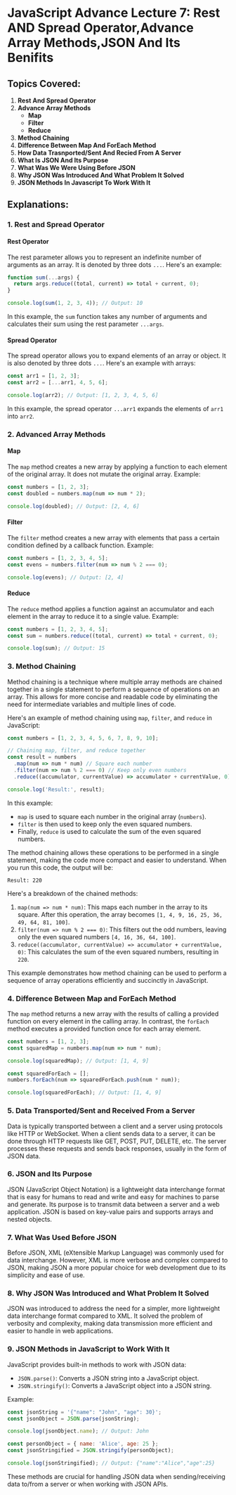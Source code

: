 # JavaScript Advance Lecture 7: Rest AND Spread Operator,Advance Array Methods,JSON And Its Benifits

## Topics Covered:

1. **Rest And Spread Operator**
2. **Advance Array Methods**
    - **Map**
    - **Filter**
    - **Reduce**
3. **Method Chaining**
4. **Difference Between Map And ForEach Method**
5. **How Data Trasnported/Sent And Recied From A Server**
6. **What Is JSON And Its Purpose**
7. **What Was We Were Using Before JSON**
8. **Why JSON Was Introduced And What Problem It Solved**
9. **JSON Methods In Javascript To Work With It**

## Explanations:

### 1. Rest and Spread Operator

#### Rest Operator
The rest parameter allows you to represent an indefinite number of arguments as an array. It is denoted by three dots `...`. Here's an example:

```javascript
function sum(...args) {
  return args.reduce((total, current) => total + current, 0);
}

console.log(sum(1, 2, 3, 4)); // Output: 10
```

In this example, the `sum` function takes any number of arguments and calculates their sum using the rest parameter `...args`.

#### Spread Operator
The spread operator allows you to expand elements of an array or object. It is also denoted by three dots `...`. Here's an example with arrays:

```javascript
const arr1 = [1, 2, 3];
const arr2 = [...arr1, 4, 5, 6];

console.log(arr2); // Output: [1, 2, 3, 4, 5, 6]
```

In this example, the spread operator `...arr1` expands the elements of `arr1` into `arr2`.

### 2. Advanced Array Methods

#### Map
The `map` method creates a new array by applying a function to each element of the original array. It does not mutate the original array. Example:

```javascript
const numbers = [1, 2, 3];
const doubled = numbers.map(num => num * 2);

console.log(doubled); // Output: [2, 4, 6]
```

#### Filter
The `filter` method creates a new array with elements that pass a certain condition defined by a callback function. Example:

```javascript
const numbers = [1, 2, 3, 4, 5];
const evens = numbers.filter(num => num % 2 === 0);

console.log(evens); // Output: [2, 4]
```

#### Reduce
The `reduce` method applies a function against an accumulator and each element in the array to reduce it to a single value. Example:

```javascript
const numbers = [1, 2, 3, 4, 5];
const sum = numbers.reduce((total, current) => total + current, 0);

console.log(sum); // Output: 15
```

### 3. Method Chaining

Method chaining is a technique where multiple array methods are chained together in a single statement to perform a sequence of operations on an array. This allows for more concise and readable code by eliminating the need for intermediate variables and multiple lines of code.

Here's an example of method chaining using `map`, `filter`, and `reduce` in JavaScript:

```javascript
const numbers = [1, 2, 3, 4, 5, 6, 7, 8, 9, 10];

// Chaining map, filter, and reduce together
const result = numbers
  .map(num => num * num) // Square each number
  .filter(num => num % 2 === 0) // Keep only even numbers
  .reduce((accumulator, currentValue) => accumulator + currentValue, 0); // Calculate sum

console.log('Result:', result);
```

In this example:

- `map` is used to square each number in the original array (`numbers`).
- `filter` is then used to keep only the even squared numbers.
- Finally, `reduce` is used to calculate the sum of the even squared numbers.

The method chaining allows these operations to be performed in a single statement, making the code more compact and easier to understand. When you run this code, the output will be:

```
Result: 220
```

Here's a breakdown of the chained methods:

1. `map(num => num * num)`: This maps each number in the array to its square. After this operation, the array becomes `[1, 4, 9, 16, 25, 36, 49, 64, 81, 100]`.
2. `filter(num => num % 2 === 0)`: This filters out the odd numbers, leaving only the even squared numbers `[4, 16, 36, 64, 100]`.
3. `reduce((accumulator, currentValue) => accumulator + currentValue, 0)`: This calculates the sum of the even squared numbers, resulting in `220`.

This example demonstrates how method chaining can be used to perform a sequence of array operations efficiently and succinctly in JavaScript.

### 4. Difference Between Map and ForEach Method

The `map` method returns a new array with the results of calling a provided function on every element in the calling array. In contrast, the `forEach` method executes a provided function once for each array element.

```javascript
const numbers = [1, 2, 3];
const squaredMap = numbers.map(num => num * num);

console.log(squaredMap); // Output: [1, 4, 9]

const squaredForEach = [];
numbers.forEach(num => squaredForEach.push(num * num));

console.log(squaredForEach); // Output: [1, 4, 9]
```

### 5. Data Transported/Sent and Received From a Server

Data is typically transported between a client and a server using protocols like HTTP or WebSocket. When a client sends data to a server, it can be done through HTTP requests like GET, POST, PUT, DELETE, etc. The server processes these requests and sends back responses, usually in the form of JSON data.

### 6. JSON and Its Purpose

JSON (JavaScript Object Notation) is a lightweight data interchange format that is easy for humans to read and write and easy for machines to parse and generate. Its purpose is to transmit data between a server and a web application. JSON is based on key-value pairs and supports arrays and nested objects.

### 7. What Was Used Before JSON

Before JSON, XML (eXtensible Markup Language) was commonly used for data interchange. However, XML is more verbose and complex compared to JSON, making JSON a more popular choice for web development due to its simplicity and ease of use.

### 8. Why JSON Was Introduced and What Problem It Solved

JSON was introduced to address the need for a simpler, more lightweight data interchange format compared to XML. It solved the problem of verbosity and complexity, making data transmission more efficient and easier to handle in web applications.

### 9. JSON Methods in JavaScript to Work With It

JavaScript provides built-in methods to work with JSON data:

- `JSON.parse()`: Converts a JSON string into a JavaScript object.
- `JSON.stringify()`: Converts a JavaScript object into a JSON string.

Example:

```javascript
const jsonString = '{"name": "John", "age": 30}';
const jsonObject = JSON.parse(jsonString);

console.log(jsonObject.name); // Output: John

const personObject = { name: 'Alice', age: 25 };
const jsonStringified = JSON.stringify(personObject);

console.log(jsonStringified); // Output: {"name":"Alice","age":25}
```

These methods are crucial for handling JSON data when sending/receiving data to/from a server or when working with JSON APIs.
